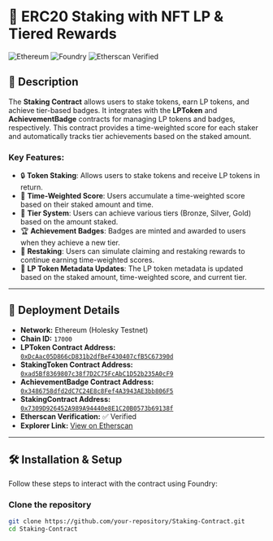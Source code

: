 # 🚀  ERC20 Staking with NFT LP & Tiered Rewards 

![Ethereum](https://img.shields.io/badge/Network-Holesky_Testnet-blue?style=flat-square&logo=ethereum)
![Foundry](https://img.shields.io/badge/Deployed_With-Foundry-orange?style=flat-square)
![Etherscan Verified](https://img.shields.io/badge/Contract_Verified-Yes-green?style=flat-square)

## 📜 Description

The **Staking Contract** allows users to stake tokens, earn LP tokens, and achieve tier-based badges. It integrates with the **LPToken** and **AchievementBadge** contracts for managing LP tokens and badges, respectively. This contract provides a time-weighted score for each staker and automatically tracks tier achievements based on the staked amount.

### **Key Features:**

- 🔒 **Token Staking**: Allows users to stake tokens and receive LP tokens in return.
- 💎 **Time-Weighted Score**: Users accumulate a time-weighted score based on their staked amount and time.
- 🏅 **Tier System**: Users can achieve various tiers (Bronze, Silver, Gold) based on the amount staked.
- 🏆 **Achievement Badges**: Badges are minted and awarded to users when they achieve a new tier.
- 🔄 **Restaking**: Users can simulate claiming and restaking rewards to continue earning time-weighted scores.
- 🎉 **LP Token Metadata Updates**: The LP token metadata is updated based on the staked amount, time-weighted score, and current tier.
  
---

## 📡 Deployment Details
- **Network:** Ethereum (Holesky Testnet)
- **Chain ID:** `17000` <!-- Add Chain ID if applicable -->
- **LPToken Contract Address:** [`0xDcAac05D866cD831b2dfBeF430407cfB5C67390d`](https://holesky.etherscan.io/address/0xDcAac05D866cD831b2dfBeF430407cfB5C67390d#code)
- **StakingToken Contract Address:** [`0xad5Bf8369807c38f7D2C75FcAbC1D52b235A0cF9`](https://holesky.etherscan.io/address/0xad5Bf8369807c38f7D2C75FcAbC1D52b235A0cF9#code)
- **AchievementBadge Contract Address:** [`0x3486758dfd2dC7C24E8c8Fef4A3943AE3bb806F5`](https://holesky.etherscan.io/address/0x3486758dfd2dC7C24E8c8Fef4A3943AE3bb806F5#code)
- **StakingContract Address:** [`0x7309D926452A989A94440e8E1C20B0573b69138f`](https://holesky.etherscan.io/address/0x7309D926452A989A94440e8E1C20B0573b69138f#code)
- **Etherscan Verification:** ✅ Verified
- **Explorer Link:** [View on Etherscan](https://holesky.etherscan.io/address/0x7309D926452A989A94440e8E1C20B0573b69138f#code)

---

## 🛠 Installation & Setup  
Follow these steps to interact with the contract using Foundry:

### **Clone the repository**
```sh
git clone https://github.com/your-repository/Staking-Contract.git
cd Staking-Contract
